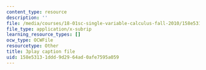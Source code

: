 ```yaml
---
content_type: resource
description: ''
file: /media/courses/18-01sc-single-variable-calculus-fall-2010/158e53131ddd9d2964ad0afe7595a059_98X2TyxXQdU.srt
file_type: application/x-subrip
learning_resource_types: []
ocw_type: OCWFile
resourcetype: Other
title: 3play caption file
uid: 158e5313-1ddd-9d29-64ad-0afe7595a059
---
```

